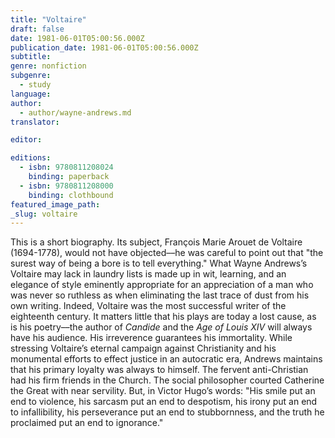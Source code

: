 ```yaml
---
title: "Voltaire"
draft: false
date: 1981-06-01T05:00:56.000Z
publication_date: 1981-06-01T05:00:56.000Z
subtitle:
genre: nonfiction
subgenre:
  - study
language:
author:
  - author/wayne-andrews.md
translator:

editor:

editions:
  - isbn: 9780811208024
    binding: paperback
  - isbn: 9780811208000
    binding: clothbound
featured_image_path:
_slug: voltaire
---
```


This is a short biography. Its subject, François Marie Arouet de Voltaire (1694-1778), would not have objected––he was careful to point out that "the surest way of being a bore is to tell everything." What Wayne Andrews’s Voltaire may lack in laundry lists is made up in wit, learning, and an elegance of style eminently appropriate for an appreciation of a man who was never so ruthless as when eliminating the last trace of dust from his own writing. Indeed, Voltaire was the most successful writer of the eighteenth century. It matters little that his plays are today a lost cause, as is his poetry––the author of _Candide_ and the _Age of Louis XIV_ will always have his audience. His irreverence guarantees his immortality. While stressing Voltaire’s eternal campaign against Christianity and his monumental efforts to effect justice in an autocratic era, Andrews maintains that his primary loyalty was always to himself. The fervent anti-Christian had his firm friends in the Church. The social philosopher courted Catherine the Great with near servility. But, in Victor Hugo’s words: "His smile put an end to violence, his sarcasm put an end to despotism, his irony put an end to infallibility, his perseverance put an end to stubbornness, and the truth he proclaimed put an end to ignorance."

